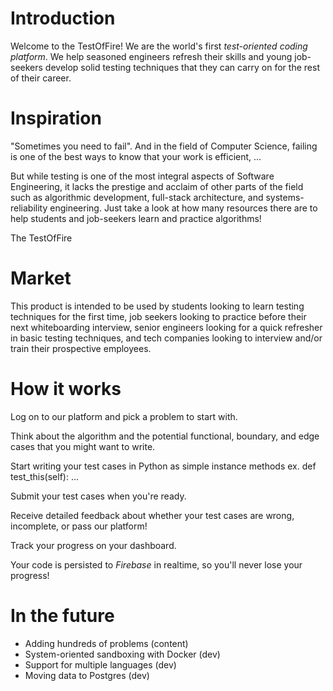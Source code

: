 # Introduction
Welcome to the TestOfFire! We are the world's first *test-oriented coding platform*. We help seasoned engineers refresh their skills and young job-seekers develop solid testing techniques that they can carry on for the rest of their career.

# Inspiration
"Sometimes you need to fail". And in the field of Computer Science, failing is one of the best ways to know that your work is efficient, ...

But while testing is one of the most integral aspects of Software Engineering, it lacks the prestige and acclaim of other parts of the field such as algorithmic development, full-stack architecture, and systems-reliability engineering. Just take a look at how many resources there are to help students and job-seekers learn and practice algorithms!

The TestOfFire

# Market
This product is intended to be used by students looking to learn testing techniques for the first time, job seekers looking to practice before their next whiteboarding interview, senior engineers looking for a quick refresher in basic testing techniques, and tech companies looking to interview and/or train their prospective employees.

# How it works
Log on to our platform and pick a problem to start with.

Think about the algorithm and the potential functional, boundary, and edge cases that you might want to write.

Start writing your test cases in Python as simple instance methods ex. def test_this(self): ...

Submit your test cases when you're ready.

Receive detailed feedback about whether your test cases are wrong, incomplete, or pass our platform!

Track your progress on your dashboard.

Your code is persisted to *Firebase* in realtime, so you'll never lose your progress!

# In the future
- Adding hundreds of problems (content)
- System-oriented sandboxing with Docker (dev)
- Support for multiple languages (dev)
- Moving data to Postgres (dev)